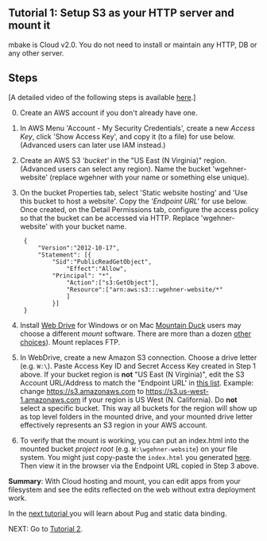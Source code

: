 ## Tutorial 1: Setup S3 as your HTTP server and mount it

mbake is Cloud v2.0. You do not need to install or maintain any HTTP, DB or any other server.

## Steps

[A detailed video of the following steps is available <a href="http://wgehnerlab1.metabake.net.s3-website-us-east-1.amazonaws.com/lab1v0.html">here</a>.]

0. Create an AWS account if you don't already have one.

1. In AWS Menu 'Account - My Security Credentials', create a new _Access Key_, click 'Show Access Key', and copy it (to a file) for use below. (Advanced users can later use IAM instead.)

2. Create an AWS S3 _'bucket'_ in the "US East (N Virginia)" region. (Advanced users can select any region). Name the bucket 'wgehner-website' (replace wgehner with your name or something else unique).

3. <a name="configure"></a>On the bucket Properties tab, select 'Static website hosting' and 'Use this bucket to host a website'. Copy the _'Endpoint URL'_ for use below. Once created, on the Detail Permissions tab, configure the access policy so that the bucket can be accessed via HTTP. Replace 'wgehner-website' with your bucket name.

		{
			"Version":"2012-10-17",
			"Statement": [{
				"Sid":"PublicReadGetObject",
					"Effect":"Allow",
				"Principal": "*",
					"Action":["s3:GetObject"],
					"Resource":["arn:aws:s3:::wgehner-website/*"
					]
				}]
		}

4. Install [Web Drive](https://webdrive.com) for Windows or on Mac [Mountain Duck](https://mountainduck.io) users may choose a different _mount_ software. There are more than a dozen [other choices](https://tinyurl.com/y9rlmr4t)). Mount replaces FTP.

5. In WebDrive, create a new Amazon S3 connection. Choose a drive letter (e.g. `W:\`). Paste Access Key ID and Secret Access Key created in Step 1 above. If your bucket region is __not__ "US East (N Virginia)", edit the S3 Account URL/Address to match the "Endpoint URL' in [this list](https://docs.aws.amazon.com/general/latest/gr/rande.html#s3_region). Example: change https://s3.amazonaws.com to https://s3.us-west-1.amazonaws.com if your region is US West (N. California). Do __not__ select a specific bucket. This way all buckets for the region will show up as top level folders in the mounted drive, and your mounted drive letter effectively represents an S3 region in your AWS account. 

6. To verify that the mount is working, you can put an index.html into the mounted bucket _project root_ (e.g. `W:\wgehner-website`) on your file system. You might just copy-paste the `index.html` you generated [here](../mbake/#how-to-create-a-hello-world-app-with-mbake). Then view it in the browser via the Endpoint URL copied in Step 3 above.

__Summary__: With Cloud hosting and mount, you can edit apps from your filesystem and see the edits reflected on the web without extra deployment work.

In the [next tutorial ](/t2/) you will learn about Pug and static data binding.

NEXT: Go to [Tutorial 2](/t2/).

